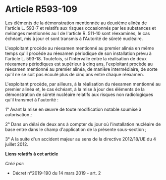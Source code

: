 # Article R593-109

Les éléments de la démonstration mentionnée au deuxième alinéa de l'article L. 593-7 et relatifs aux risques occasionnés par
les substances et mélanges mentionnés au I de l'article R. 511-10 sont réexaminés, le cas échéant, mis à jour et sont
transmis à l'Autorité de sûreté nucléaire.

L'exploitant procède au réexamen mentionné au premier alinéa en même temps qu'il procède au réexamen périodique de son
installation prévu à l'article L. 593-18. Toutefois, si l'intervalle entre la réalisation de deux réexamens périodiques est
supérieur à cinq ans, l'exploitant procède au réexamen mentionné au premier alinéa, de manière intermédiaire, de sorte qu'il
ne se soit pas écoulé plus de cinq ans entre chaque réexamen.

L'exploitant procède, par ailleurs, à la réalisation du réexamen mentionné au premier alinéa et, le cas échéant, à la mise à
jour des éléments de la démonstration de sûreté nucléaire relatifs aux risques non radiologiques qu'il transmet à
l'autorité :

1° Avant la mise en œuvre de toute modification notable soumise à autorisation ;

2° Dans un délai de deux ans à compter du jour où l'installation nucléaire de base entre dans le champ d'application de la
présente sous-section ;

3° A la suite d'un accident majeur au sens de la directive 2012/18/UE du 4 juillet 2012.

**Liens relatifs à cet article**

_Créé par_:

  - Décret n°2019-190 du 14 mars 2019 - art. 2
